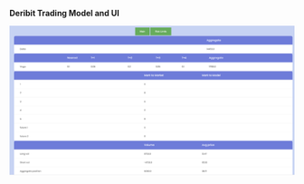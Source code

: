 **Deribit Trading Model and UI**

<img src="https://github.com/JeremyCollinsMPI/deribit/blob/master/1.png">
